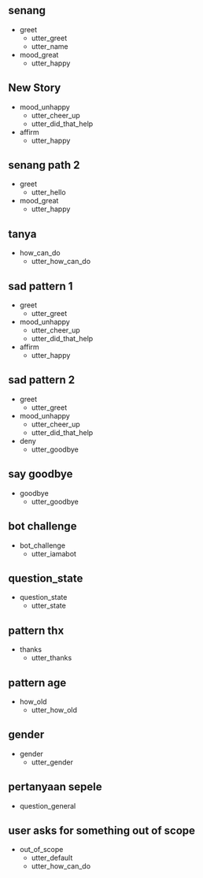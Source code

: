 ## senang
* greet
  - utter_greet
  - utter_name
* mood_great
  - utter_happy

## New Story

* mood_unhappy
    - utter_cheer_up
    - utter_did_that_help
* affirm
    - utter_happy


## senang path 2
* greet
  - utter_hello
* mood_great
  - utter_happy

## tanya
* how_can_do
  - utter_how_can_do

## sad pattern 1
* greet
  - utter_greet
* mood_unhappy
  - utter_cheer_up
  - utter_did_that_help
* affirm
  - utter_happy

## sad pattern 2
* greet
  - utter_greet
* mood_unhappy
  - utter_cheer_up
  - utter_did_that_help
* deny
  - utter_goodbye

## say goodbye
* goodbye
  - utter_goodbye

## bot challenge
* bot_challenge
  - utter_iamabot

## question_state
* question_state
  - utter_state

## pattern thx
* thanks
  - utter_thanks

## pattern age
* how_old
  - utter_how_old

## gender
* gender
  - utter_gender

## pertanyaan sepele
* question_general

## user asks for something out of scope
* out_of_scope
  - utter_default
  - utter_how_can_do
